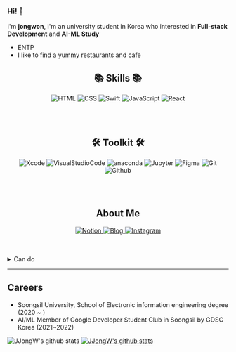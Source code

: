 ### Hi! 👋
I'm **jongwon**, I'm an university student in Korea who interested in **Full-stack Development** and **AI-ML Study**
- ENTP
- I like to find a yummy restaurants and cafe

<body>
  <h2 align="center">📚 Skills 📚</h2>
  <p align='center'>
    <img alt="HTML" src="http://img.shields.io/badge/-HTML-E34F26?style=for-the-badge&logo=html5&logoColor=white"/>
    <img alt="CSS" src="http://img.shields.io/badge/-CSS-blue?style=for-the-badge&logo=css3"/>
    <img alt="Swift" src="http://img.shields.io/badge/-Swift-F05138?style=for-the-badge&logo=swift&logoColor=white"/>
    <img alt="JavaScript" src="http://img.shields.io/badge/-JavaScript-%23F7DF1C?style=for-the-badge&logo=javascript&logoColor=000000&labelColor=%23F7DF1C&color=%23FFCE5A"/>
    <img alt="React" src="http://img.shields.io/badge/-React-black?style=for-the-badge&logo=react&logoColor=blue"/>
   </p>
  <br></br>
  <h2 align="center">🛠 Toolkit 🛠</h2>
  <p align='center'>
    <img alt="Xcode" src="http://img.shields.io/badge/-Xcode-black?style=for-the-badge&logo=xcode"/>
    <img alt="VisualStudioCode" src="http://img.shields.io/badge/-Visual_studio_code-blue?style=for-the-badge&logo=visualstudiocode"/>
    <img alt="anaconda" src ="https://img.shields.io/badge/Anaconda-black.svg?&style=for-the-badge&logo=anaconda&logoColor=#44A833"/>
    <img alt="Jupyter" src ="https://img.shields.io/badge/Jupyter-F37626.svg?&style=for-the-badge&logo=jupyter&logoColor=white"/>
    <img alt="Figma" src="http://img.shields.io/badge/-Figma-F24E1E?style=for-the-badge&logo=figma&logoColor=white"/>
    <img alt="Git" src="http://img.shields.io/badge/-Git-43853d?style=for-the-badge&logo=git&logoColor=ffffff"/>
    <img alt="Github"src="http://img.shields.io/badge/-Github-black?style=for-the-badge&logo=github"/>
  </p>
  <br></br>
  <h2 align="center">About Me</h2>
  <p align="center">
    <a href="https://www.notion.so/5f63ae433674410da39d00e7998d3ab9" target="_blank">
       <img alt="Notion" src="http://img.shields.io/badge/-Notion-black?style=for-the-badge&logo=notion"/>
    </a>
    <a href="https://m.blog.naver.com/PostList.naver?blogId=shinjw4675" target="_blank">
      <img alt="Blog" src="https://img.shields.io/badge/Blog-03C75A.svg?&style=for-the-badge&logo=naver&logoColor=white"/>
    </a>
    <a href="https://www.instagram.com/chyubeleub_j" target="_blank">
      <img alt="Instagram" src="https://img.shields.io/badge/Instagram-E4405F.svg?&style=for-the-badge&logo=instagram&logoColor=white"/>
    </a>
  </p>
  <br></br>
  <details><summary>Can do</summary>
    <p>
      <img alt="C" src ="https://img.shields.io/badge/c-%2300599C.svg?style=for-the-badge&logo=c&logoColor=white"/>
      <img alt="C#" src ="https://img.shields.io/badge/c%23-%23239120.svg?style=for-the-badge&logo=c-sharp&logoColor=white"/>
      <img alt="C++" src ="https://img.shields.io/badge/c++-%2300599C.svg?style=for-the-badge&logo=c%2B%2B&logoColor=white"/>
      <img alt="Go" src ="https://img.shields.io/badge/go-%2300ADD8.svg?style=for-the-badge&logo=go&logoColor=white"/>
      <img alt="Markdown" src ="https://img.shields.io/badge/markdown-%23000000.svg?style=for-the-badge&logo=markdown&logoColor=white"/>
    </p>
    <p>
      <img alt="After effects" src ="https://img.shields.io/badge/AfterEffects-9999ff.svg?&style=for-the-badge&logo=adobeaftereffects&logoColor=white"/>
      <img alt="Photoshop" src ="https://img.shields.io/badge/Photoshop-31A8FF.svg?&style=for-the-badge&logo=adobephotoshop&logoColor=white"/>
      <img alt="Illustrator" src ="https://img.shields.io/badge/Illustrator-FF9A00.svg?&style=for-the-badge&logo=adobeillustrator&logoColor=white"/>
    </p>
    <p>
      <img alt="Python" src="http://img.shields.io/badge/-Python-3776AB?style=for-the-badge&logo=python&logoColor=white"/>
      <img alt="Pandas" src="http://img.shields.io/badge/-Pandas-black?style=for-the-badge&logo=pandas"/>
      <img alt="Pytorch" src="http://img.shields.io/badge/-Pytorch-EE4C2C?style=for-the-badge&logo=pytorch&logoColor=white"/>
      <img alt="Tensorflow" src="http://img.shields.io/badge/-Tensorflow-black?style=for-the-badge&logo=tensorflow"/>
      <img alt="Scikitlearn" src="http://img.shields.io/badge/-Scikitlearn-F7931E?style=for-the-badge&logo=scikitlearn&logoColor=white"/>
    </p>
    <p>
      <img alt="Arduino" src ="https://img.shields.io/badge/Arduino-00979D.svg?&style=for-the-badge&logo=arduino&logoColor=white"/>
      <img alt="Raspberrypi" src ="https://img.shields.io/badge/Raspberrypi-A22846.svg?&style=for-the-badge&logo=raspberrypi&logoColor=white"/>
    </p>
    <a align='center'>
      <img alt="Firebase" src ="https://img.shields.io/badge/firebase-%23039BE5.svg?style=for-the-badge&logo=firebase"/>
      <img alt="Google Cloud" src ="https://img.shields.io/badge/GoogleCloud-%234285F4.svg?style=for-the-badge&logo=google-cloud&logoColor=white"/>
    </a>
  </details>
</body>

---
## Careers
* Soongsil University, School of Electronic information engineering degree (2020 ~ )
* AI/ML Member of Google Developer Student Club in Soongsil by GDSC Korea (2021~2022)

![JJongW's github stats](https://github-readme-stats.vercel.app/api?username=JJongW&show_icons=true)
[![JJongW's github stats](https://github-readme-stats.vercel.app/api/top-langs/?username=JJongW&show_icons=true&hide_border=true&title_color=004386&icon_color=004386&layout=compact)](https://github.com/JJongW)
